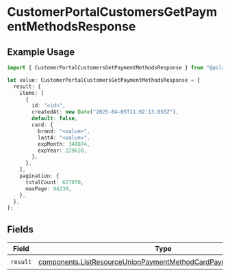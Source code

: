 # CustomerPortalCustomersGetPaymentMethodsResponse

## Example Usage

```typescript
import { CustomerPortalCustomersGetPaymentMethodsResponse } from "@polar-sh/sdk/models/operations/customerportalcustomersgetpaymentmethods.js";

let value: CustomerPortalCustomersGetPaymentMethodsResponse = {
  result: {
    items: [
      {
        id: "<id>",
        createdAt: new Date("2025-04-05T11:02:13.055Z"),
        default: false,
        card: {
          brand: "<value>",
          last4: "<value>",
          expMonth: 348874,
          expYear: 229620,
        },
      },
    ],
    pagination: {
      totalCount: 627070,
      maxPage: 94239,
    },
  },
};
```

## Fields

| Field                                                                                                                                                  | Type                                                                                                                                                   | Required                                                                                                                                               | Description                                                                                                                                            |
| ------------------------------------------------------------------------------------------------------------------------------------------------------ | ------------------------------------------------------------------------------------------------------------------------------------------------------ | ------------------------------------------------------------------------------------------------------------------------------------------------------ | ------------------------------------------------------------------------------------------------------------------------------------------------------ |
| `result`                                                                                                                                               | [components.ListResourceUnionPaymentMethodCardPaymentMethodGeneric](../../models/components/listresourceunionpaymentmethodcardpaymentmethodgeneric.md) | :heavy_check_mark:                                                                                                                                     | N/A                                                                                                                                                    |